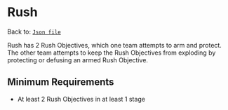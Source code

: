 # Rush
Back to: [`Json file`](/docs/json.md)

Rush has 2 Rush Objectives, which one team attempts to arm and protect. The other team attempts to keep the Rush Objectives from exploding by protecting or defusing an armed Rush Objective.

## Minimum Requirements
- At least 2 Rush Objectives in at least 1 stage